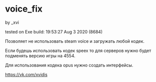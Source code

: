 # voice_fix
by _xvi

tested on Exe build: 19:53:27 Aug 3 2020 (8684)

Позволяет не использовать steam voice и загружать любой кодек.

Если будешь использовать кодек speex то для серверов нужно будет подменять версию игры на 4554.

Для использования кодека opus нужно создать интерфейсы.

https://vk.com/xvidis
